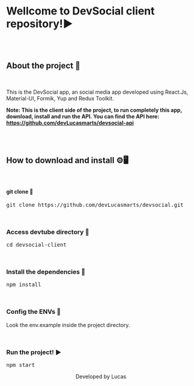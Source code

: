 # Wellcome to DevSocial client repository!▶️
<br />



<br />

## About the project 📄
<br />

This is the DevSocial app, an social media app developed using React.Js, Material-UI, Formik, Yup and Redux Toolkit.<br />

<b>Note: This is the client side of the project, to run completely this app, download, install and run the API. You can find the API here: <a>https://github.com/devLucasmarts/devsocial-api</a></b>

<br />
<br />

## How to download and install ⚙️🖥️
<br />

#### git clone 🔽

<pre>
git clone https://github.com/devLucasmarts/devsocial.git
</pre>

<br />

### Access devtube directory 📂

<pre>
cd devsocial-client
</pre>

<br />

### Install the dependencies 🔧

<pre>
npm install
</pre>

<br />

### Config the ENVs 🔧
Look the env.example inside the project directory.

<br />

### Run the project! ▶️

<pre>
npm start
</pre>

<p align="center">Developed by Lucas</p>